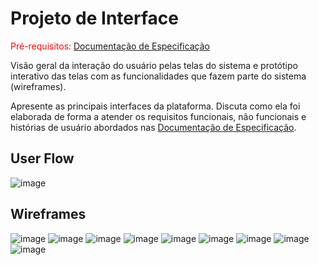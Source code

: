 
# Projeto de Interface

<span style="color:red">Pré-requisitos: <a href="2-Especificação do Projeto.md"> Documentação de Especificação</a></span>

Visão geral da interação do usuário pelas telas do sistema e protótipo interativo das telas com as funcionalidades que fazem parte do sistema (wireframes).

 Apresente as principais interfaces da plataforma. Discuta como ela foi elaborada de forma a atender os requisitos funcionais, não funcionais e histórias de usuário abordados nas <a href="2-Especificação do Projeto.md"> Documentação de Especificação</a>.

## User Flow

![image](https://user-images.githubusercontent.com/81269914/117708969-d0297f00-b1a6-11eb-9350-3235c8ae6e11.png)


## Wireframes

![image](https://user-images.githubusercontent.com/81269914/118338364-5bc74680-b4ec-11eb-8eba-d7c9f341075a.png)
![image](https://user-images.githubusercontent.com/81269914/118338172-d17ee280-b4eb-11eb-9df4-05c70e5adf2a.png)
![image](https://user-images.githubusercontent.com/81269914/118338480-a8128680-b4ec-11eb-9746-9415cbf5f12c.png) 
![image](https://user-images.githubusercontent.com/81269914/117554915-080eb600-b031-11eb-9bb3-42851e627490.png) ![image](https://user-images.githubusercontent.com/81269914/117554921-11981e00-b031-11eb-94e8-89548e15e7ac.png)
![image](https://user-images.githubusercontent.com/81269914/117554925-19f05900-b031-11eb-8f5e-1150dd9f0e2d.png) ![image](https://user-images.githubusercontent.com/81269914/117554931-22e12a80-b031-11eb-872b-133b00747f48.png)
![image](https://user-images.githubusercontent.com/81269914/117554942-32f90a00-b031-11eb-9603-9d603d87a043.png) ![image](https://user-images.githubusercontent.com/81269914/117554945-3ab8ae80-b031-11eb-97bc-e639a881aa24.png)


